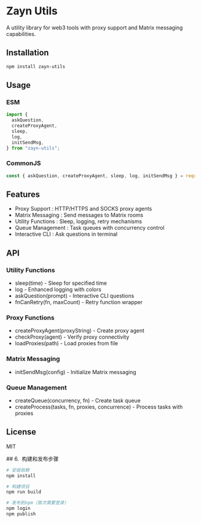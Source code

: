 # Zayn Utils

A utility library for web3 tools with proxy support and Matrix messaging capabilities.

## Installation

```bash
npm install zayn-utils

```

## Usage

### ESM

```javascript
import {
  askQuestion,
  createProxyAgent,
  sleep,
  log,
  initSendMsg,
} from "zayn-utils";
```

### CommonJS

```javascript
const { askQuestion, createProxyAgent, sleep, log, initSendMsg } = require('zayn-utils');
```

## Features

- Proxy Support : HTTP/HTTPS and SOCKS proxy agents
- Matrix Messaging : Send messages to Matrix rooms
- Utility Functions : Sleep, logging, retry mechanisms
- Queue Management : Task queues with concurrency control
- Interactive CLI : Ask questions in terminal

## API

### Utility Functions

- sleep(time) - Sleep for specified time
- log - Enhanced logging with colors
- askQuestion(prompt) - Interactive CLI questions
- fnCanRetry(fn, maxCount) - Retry function wrapper

### Proxy Functions

- createProxyAgent(proxyString) - Create proxy agent
- checkProxy(agent) - Verify proxy connectivity
- loadProxies(path) - Load proxies from file

### Matrix Messaging

- initSendMsg(config) - Initialize Matrix messaging

### Queue Management

- createQueue(concurrency, fn) - Create task queue
- createProcess(tasks, fn, proxies, concurrence) - Process tasks with proxies

## License

MIT

## 6.  构建和发布步骤

```bash
# 安装依赖
npm install

# 构建项目
npm run build

# 发布到npm（首次需要登录）
npm login
npm publish
```
